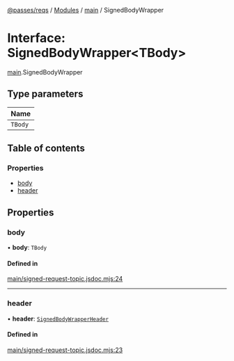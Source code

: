 [@passes/reqs](../README.md) / [Modules](../modules.md) / [main](../modules/main.md) / SignedBodyWrapper

# Interface: SignedBodyWrapper\<TBody\>

[main](../modules/main.md).SignedBodyWrapper

## Type parameters

| Name |
| :------ |
| `TBody` |

## Table of contents

### Properties

- [body](main.SignedBodyWrapper.md#body)
- [header](main.SignedBodyWrapper.md#header)

## Properties

### body

• **body**: `TBody`

#### Defined in

[main/signed-request-topic.jsdoc.mjs:24](https://github.com/passes-org/passes/blob/4a9c88f/packages/reqs/main/signed-request-topic.jsdoc.mjs#L24)

___

### header

• **header**: [`SignedBodyWrapperHeader`](main.SignedBodyWrapperHeader.md)

#### Defined in

[main/signed-request-topic.jsdoc.mjs:23](https://github.com/passes-org/passes/blob/4a9c88f/packages/reqs/main/signed-request-topic.jsdoc.mjs#L23)
